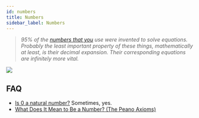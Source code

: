 ```yaml
---
id: numbers
title: Numbers
sidebar_label: Numbers
---
```


> _95% of the [numbers that you](https://www.reddit.com/r/askscience/comments/2lw34c/what_are_you_doing_when_you_take_the_natural_log/) use were invented to solve equations. Probably the least important property of these things, mathematically at least, is their decimal expansion. Their corresponding equations are infinitely more vital._

![](/img/numbers.gif)

## FAQ

- [Is 0 a natural number?](https://math.stackexchange.com/questions/283/is-0-a-natural-number) Sometimes, yes.
- [What Does It Mean to Be a Number? (The Peano Axioms)](https://www.youtube.com/watch?v=3gBoP8jZ1Is)
